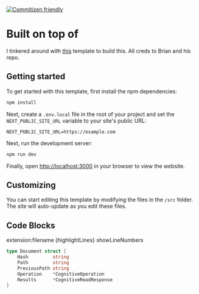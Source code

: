 [![Commitizen friendly](https://img.shields.io/badge/commitizen-friendly-brightgreen.svg)](http://commitizen.github.io/cz-cli/)
# Built on top of
I tinkered around with [this](https://github.com/bketelsen/spotlight) template to build this. All creds to Brian and his repo.

## Getting started

To get started with this template, first install the npm dependencies:

```bash
npm install
```

Next, create a `.env.local` file in the root of your project and set the `NEXT_PUBLIC_SITE_URL` variable to your site's public URL:

```
NEXT_PUBLIC_SITE_URL=https://example.com
```

Next, run the development server:

```bash
npm run dev
```

Finally, open [http://localhost:3000](http://localhost:3000) in your browser to view the website.

## Customizing

You can start editing this template by modifying the files in the `/src` folder. The site will auto-update as you edit these files.

## Code Blocks
extension:filename {highlightLines} showLineNumbers
```go:document.go {1,3-4} showLineNumbers
type Document struct {
	Hash         string
	Path         string
	PreviousPath string
	Operation    *CognitiveOperation
	Results      *CognitiveReadResponse
}
```
